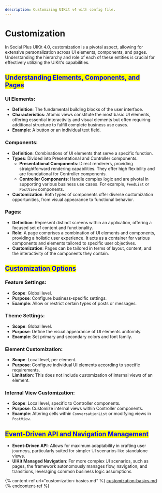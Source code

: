 ```yaml
---
description: Customizing UIKit v4 with config file.
---
```


# Customization

In Social Plus UIKit 4.0, customization is a pivotal aspect, allowing for extensive personalization across UI elements, components, and pages. Understanding the hierarchy and role of each of these entities is crucial for effectively utilizing the UIKit's capabilities.

## <mark style="color:blue;">Understanding Elements, Components, and Pages</mark>

### **UI Elements:**

* **Definition**: The fundamental building blocks of the user interface.
* **Characteristics**: Atomic views constitute the most basic UI elements, offering essential interactivity and visual elements but often requiring additional structure to fulfill complete business use cases​​.
* **Example**: A button or an individual text field.

### **Components:**

* **Definition**: Combinations of UI elements that serve a specific function.
* **Types**: Divided into Presentational and Controller components.
  * **Presentational Components**: Direct renderers, providing straightforward rendering capabilities. They offer high flexibility and are foundational for Controller components​​.
  * **Controller Components**: Handle complex logic and are pivotal in supporting various business use cases. For example, `FeedList` or `PostView` components​​.
* **Customization**: Both types of components offer diverse customization opportunities, from visual appearance to functional behavior.

### **Pages:**

* **Definition**: Represent distinct screens within an application, offering a focused set of content and functionality.
* **Role**: A page comprises a combination of UI elements and components, providing a holistic user experience. It acts as a container for various components and elements tailored to specific user objectives​​.
* **Customization**: Pages can be tailored in terms of layout, content, and the interactivity of the components they contain.

## <mark style="color:blue;">Customization Options</mark>

### **Feature Settings:**

* **Scope**: Global level.
* **Purpose**: Configure business-specific settings.
* **Example**: Allow or restrict certain types of posts or messages​​.

### **Theme Settings:**

* **Scope**: Global level.
* **Purpose**: Define the visual appearance of UI elements uniformly.
* **Example**: Set primary and secondary colors and font family​​.

### **Element Customization:**

* **Scope**: Local level, per element.
* **Purpose**: Configure individual UI elements according to specific requirements.
* **Limitation**: This does not include customization of internal views of an element​​.

### **Internal View Customization:**

* **Scope**: Local level, specific to Controller components.
* **Purpose**: Customize internal views within Controller components.
* **Example**: Altering cells within `ConversationList` or modifying views in `PostView`​​.

## <mark style="color:blue;">Event-Driven API and Navigation Management</mark>

* **Event-Driven API**: Allows for maximum adaptability in crafting user journeys, particularly suited for simpler UI scenarios like standalone views​​.
* **UIKit Managed Navigation**: For more complex UI scenarios, such as pages, the framework autonomously manages flow, navigation, and transitions, leveraging common business logic assumptions​​.

{% content-ref url="customization-basics.md" %}
[customization-basics.md](customization-basics.md)
{% endcontent-ref %}
